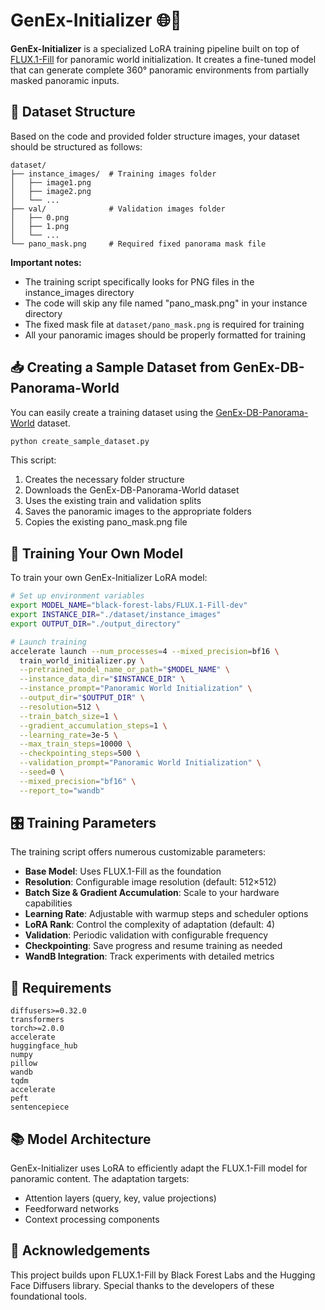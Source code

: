 # GenEx-Initializer 🌐🎨

**GenEx-Initializer** is a specialized LoRA training pipeline built on top of [FLUX.1-Fill](https://huggingface.co/black-forest-labs/FLUX.1-Fill-dev) for panoramic world initialization.
It creates a fine-tuned model that can generate complete 360° panoramic environments from partially masked panoramic inputs.

## 📂 Dataset Structure

Based on the code and provided folder structure images, your dataset should be structured as follows:

```
dataset/
├── instance_images/  # Training images folder
│   ├── image1.png
│   ├── image2.png
│   └── ...
├── val/              # Validation images folder
│   ├── 0.png
│   ├── 1.png
│   └── ...
└── pano_mask.png     # Required fixed panorama mask file
```

**Important notes:**
- The training script specifically looks for PNG files in the instance_images directory
- The code will skip any file named "pano_mask.png" in your instance directory
- The fixed mask file at `dataset/pano_mask.png` is required for training
- All your panoramic images should be properly formatted for training


## 📥 Creating a Sample Dataset from GenEx-DB-Panorama-World

You can easily create a training dataset using the [GenEx-DB-Panorama-World](https://huggingface.co/datasets/genex-world/GenEx-DB-Panorama-World) dataset. 

```python
python create_sample_dataset.py
```

This script:
1. Creates the necessary folder structure
2. Downloads the GenEx-DB-Panorama-World dataset
3. Uses the existing train and validation splits
4. Saves the panoramic images to the appropriate folders
5. Copies the existing pano_mask.png file



## 🚀 Training Your Own Model

To train your own GenEx-Initializer LoRA model:

```bash
# Set up environment variables
export MODEL_NAME="black-forest-labs/FLUX.1-Fill-dev"
export INSTANCE_DIR="./dataset/instance_images"
export OUTPUT_DIR="./output_directory"

# Launch training
accelerate launch --num_processes=4 --mixed_precision=bf16 \
  train_world_initializer.py \
  --pretrained_model_name_or_path="$MODEL_NAME" \
  --instance_data_dir="$INSTANCE_DIR" \
  --instance_prompt="Panoramic World Initialization" \
  --output_dir="$OUTPUT_DIR" \
  --resolution=512 \
  --train_batch_size=1 \
  --gradient_accumulation_steps=1 \
  --learning_rate=3e-5 \
  --max_train_steps=10000 \
  --checkpointing_steps=500 \
  --validation_prompt="Panoramic World Initialization" \
  --seed=0 \
  --mixed_precision="bf16" \
  --report_to="wandb"
```

## 🎛️ Training Parameters

The training script offers numerous customizable parameters:

- **Base Model**: Uses FLUX.1-Fill as the foundation
- **Resolution**: Configurable image resolution (default: 512×512)
- **Batch Size & Gradient Accumulation**: Scale to your hardware capabilities 
- **Learning Rate**: Adjustable with warmup steps and scheduler options
- **LoRA Rank**: Control the complexity of adaptation (default: 4)
- **Validation**: Periodic validation with configurable frequency
- **Checkpointing**: Save progress and resume training as needed
- **WandB Integration**: Track experiments with detailed metrics

## 🔧 Requirements

```
diffusers>=0.32.0
transformers
torch>=2.0.0
accelerate
huggingface_hub
numpy
pillow
wandb
tqdm
accelerate
peft
sentencepiece
```

## 📚 Model Architecture

GenEx-Initializer uses LoRA to efficiently adapt the FLUX.1-Fill model for panoramic content. The adaptation targets:

- Attention layers (query, key, value projections)
- Feedforward networks
- Context processing components

## 🙏 Acknowledgements

This project builds upon FLUX.1-Fill by Black Forest Labs and the Hugging Face Diffusers library. Special thanks to the developers of these foundational tools.

